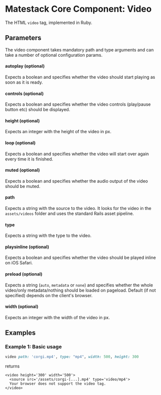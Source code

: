 # Matestack Core Component: Video

The HTML `video` tag, implemented in Ruby.

## Parameters

The video component takes mandatory path and type arguments and can take a number of optional configuration params.

#### autoplay \(optional\)

Expects a boolean and specifies whether the video should start playing as soon as it is ready.

#### controls \(optional\)

Expects a boolean and specifies whether the video controls \(play/pause button etc\) should be displayed.

#### height \(optional\)

Expects an integer with the height of the video in px.

#### loop \(optional\)

Expects a boolean and specifies whether the video will start over again every time it is finished.

#### muted \(optional\)

Expects a boolean and specifies whether the audio output of the video should be muted.

#### path

Expects a string with the source to the video. It looks for the video in the `assets/videos` folder and uses the standard Rails asset pipeline.

#### type

Expects a string with the type to the video.

#### playsinline \(optional\)

Expects a boolean and specifies whether the video should be played inline on iOS Safari.

#### preload \(optional\)

Expects a string \(`auto`, `metadata` or `none`\) and specifies whether the whole video/only metadata/nothing should be loaded on pageload. Default \(if not specified\) depends on the client's browser.

#### width \(optional\)

Expects an integer with the width of the video in px.

## Examples

### Example 1: Basic usage

```ruby
video path: 'corgi.mp4', type: "mp4", width: 500, height: 300
```

returns

```markup
<video height='300' width='500'>
  <source src='/assets/corgi-[...].mp4' type='video/mp4'>
  Your browser does not support the video tag.
</video>
```

